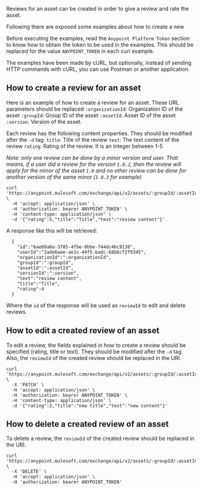 Reviews for an asset can be created in order to give a review and rate the asset.
 
Following there are exposed some examples about how to create a new
 
Before executing the examples, read the `Anypoint Platform Token` section to know how to obtain the token to be used in the examples. This should be replaced for the value `ANYPOINT_TOKEN` in each curl example.
 
The examples have been made by cURL, but optionally, instead of sending HTTP commands with cURL, you can use Postman or another application.
 
 
## How to create a review for an asset
 
Here is an example of how to create a review for an asset.
These URL parameters should be replaced
  `:organizationId`: Organization ID of the asset
  `:groupId`: Group ID of the asset
  `:assetId`: Asset ID of the asset
  `:version`: Version of the asset.
 
Each review has the following content properties. They should be modified after the `-d` tag:
  `title`: Title of the review
  `text`: The text content of the review
  `rating`: Rating of the review. It is an integer between 1-5
 
_Note: only one review can be done by a minor version and user. That means, if a user did a review for the version `1.0.2`, then the review will apply for the minor of the asset `1.0` and no other review can be done for another version of the same minor (`1.0.3` for example)_
 
 
```
curl 'https://anypoint.mulesoft.com/exchange/api/v2/assets/:groupId/:assetId/:version/reviews' \
  -H 'accept: application/json' \
  -H 'authorization: bearer ANYPOINT_TOKEN' \
  -H 'content-type: application/json' \
  -d '{"rating":5,"title":"Title","text":"review content"}'
```
 
A response like this will be retrieved:
 
```
  {
    "id":"6ae60a6e-3785-4fbe-8bbe-f44dc46c9138",
    "userId":"2ade6aee-ae1c-44f5-badc-68b6cf2f9345",
    "organizationId":":organizationId",
    "groupId":":groupId",
    "assetId":":assetId",
    "versionId":":version",
    "text":"review content",
    "title":"Title",
    "rating":4
  }
```
 
Where the `id` of the response will be used as `reviewId` to edit and delete reviews.
 
 
## How to edit a created review of an asset
 
To edit a review, the fields explained in how to create a review should be specified (rating, title or text). They should be modified after the `-d` tag. 
Also, the `reviewId` of the created review should be replaced in the URI.
 
``` 
curl 'https://anypoint.mulesoft.com/exchange/api/v2/assets/:groupId/:assetId/:version/reviews/:reviewId' \
  -X 'PATCH' \
  -H 'accept: application/json' \
  -H 'authorization: bearer ANYPOINT_TOKEN' \
  -H 'content-type: application/json' \
  -d '{"rating":2,"title":"new title","text":"new content"}'
```

## How to delete a created review of an asset
 
To delete a review, the `reviewId` of the created review should be replaced in the URI.
 
``` 
curl 'https://anypoint.mulesoft.com/exchange/api/v2/assets/:groupId/:assetId/:version/reviews/:reviewId' \
  -X 'DELETE' \
  -H 'accept: application/json' \
  -H 'authorization: bearer ANYPOINT_TOKEN'
```
